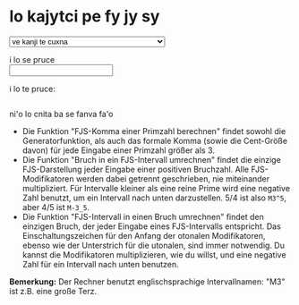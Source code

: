 ﻿# lo kajytci pe fy jy sy

<select id="computations">
  <option value="">ve kanji te cuxna</option>
  <option value="comma">i kanji lo togyfancyku'e tu'a pa dilcysle</option>
  <option value="tofjs">i kanji lo fy jy sy togyku'e tu'a pa frinu</option>
  <option value="fromfjs">i kanji lo pa frinu tu'a pa togyku'e pe fy jy sy</option>
</select>

i lo se pruce <span id="input-name"></span><br />
<input type="text" id="input">

i lo te pruce: <br />
<pre><code id="output"></code></pre>

<script>
  var loc = {
             prime: "noi dilcysle",
          fraction: "noi frinu",
      intervalName: "noi sinxa su'o fy jy sy togyku'e to mu'u zo'oi «m3_5» toi",
     cantFactorize: "i mi na ka'e kanji tu'a lo'i dilcymu'o be la'oi «%1»",
        notANumber: "i zo'oi «%1» sinxa no namcu",
       wrongFormat: "i mi na jimpe fi lo stura",
   wrongIntVariant: "i zo'oi «%1» zo'oi «%2» na mapti lo ka klesi",
       wrongFactor: "i li re na e nai li ci ka'e dilcymu'o lo fy jy sy togystika",
     noComputation: "i cuxna no ve pruce",
           noInput: "i lo se pruce ca kunti",
          notPrime: "i la'oi «%1» na dilcysle",
    butPythagorean: "i li re e li ci cu jai nu cistrpitagora i ri na jai se sarcu tu'a lo fy jy sy togystika",
           notFrac: "i lo se pruce na frinu i ri na se pagbu la'e me'o slac bu",
        notNatFrac: "i lo se pruce cu frinu gi'e se pagbu lo kacna'u po'o vau na ku",
              div0: "i ai nai cumgau lo nu dilcu fi li no"
  };
</script>
<script src="../assets/fjs.js"></script>
<script src="../assets/calc.js"></script>

ni'o lo cnita ba se fanva fa'o

- Die Funktion "FJS-Komma einer Primzahl berechnen" findet sowohl die Generatorfunktion, als auch das formale Komma (sowie die Cent-Größe davon) für jede Eingabe einer Primzahl größer als 3.
- Die Funktion "Bruch in ein FJS-Intervall umrechnen" findet die einzige FJS-Darstellung jeder Eingabe einer positiven Bruchzahl. Alle FJS-Modifikatoren werden dabei getrennt geschrieben, nie miteinander multipliziert. Für Intervalle kleiner als eine reine Prime wird eine negative Zahl benutzt, um ein Intervall nach unten darzustellen. 5/4 ist also `M3^5`, aber 4/5 ist `M-3_5`.
- Die Funktion "FJS-Intervall in einen Bruch umrechnen" findet den einzigen Bruch, der jeder Eingabe eines FJS-Intervalls entspricht. Das Einschaltungszeichen für den Anfang der otonalen Modifikatoren, ebenso wie der Unterstrich für die utonalen, sind immer notwendig. Du kannst die Modifikatoren multiplizieren, wie du willst, und eine negative Zahl für ein Intervall nach unten benutzen.

**Bemerkung:** Der Rechner benutzt englischsprachige Intervallnamen: "M3" ist z.B. eine große Terz.
